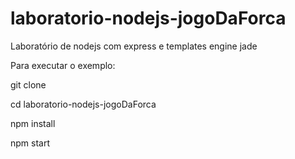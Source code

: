 # laboratorio-nodejs-jogoDaForca

Laboratório de nodejs com express e templates engine jade

Para executar o exemplo:

git clone

cd laboratorio-nodejs-jogoDaForca

npm install

npm start
